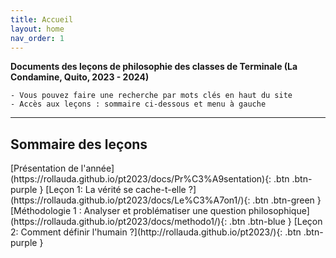 ```yaml
---
title: Accueil
layout: home
nav_order: 1
---
```


**Documents des leçons de philosophie des classes de Terminale (La Condamine, Quito, 2023 - 2024)**  

```
- Vous pouvez faire une recherche par mots clés en haut du site
- Accès aux leçons : sommaire ci-dessous et menu à gauche
```

---  
## Sommaire des leçons

<span class="fs-3">
[Présentation de l'année](https://rollauda.github.io/pt2023/docs/Pr%C3%A9sentation){: .btn .btn-purple }  
[Leçon 1: La vérité se cache-t-elle ?](https://rollauda.github.io/pt2023/docs/Le%C3%A7on1/){: .btn .btn-green }  
[Méthodologie 1 : Analyser et problématiser une question philosophique](https://rollauda.github.io/pt2023/docs/methodo1/){: .btn .btn-blue }  
[Leçon 2: Comment définir l'humain ?](http://rollauda.github.io/pt2023/){: .btn .btn-purple }
</span>  


